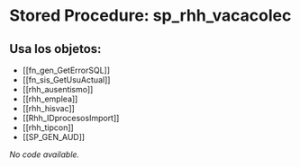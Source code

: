 # Stored Procedure: sp_rhh_vacacolec

## Usa los objetos:
- [[fn_gen_GetErrorSQL]]
- [[fn_sis_GetUsuActual]]
- [[rhh_ausentismo]]
- [[rhh_emplea]]
- [[rhh_hisvac]]
- [[Rhh_IDprocesosImport]]
- [[rhh_tipcon]]
- [[SP_GEN_AUD]]

*No code available.*
